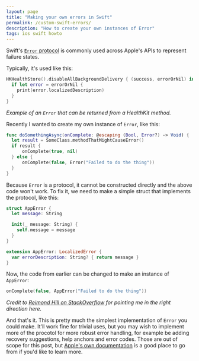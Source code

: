 ```yaml
---
layout: page
title: "Making your own errors in Swift"
permalink: /custom-swift-errors/
description: "How to create your own instances of Error"
tags: ios swift howto
---
```


Swift's [`Error` protocol](https://developer.apple.com/documentation/swift/error) is commonly used across Apple's APIs to represent failure states.

Typically, it's used like this:
```swift
HKHealthStore().disableAllBackgroundDelivery { (success, errorOrNil) in
  if let error = errorOrNil {
    print(error.localizedDescription)
  }
}
```
_Example of an `Error` that can be returned from a HealthKit method._

Recently I wanted to create my own instance of `Error`, like this:
```swift
func doSomethingAsync(onComplete: @escaping (Bool, Error?) -> Void) {
  let result = SomeClass.methodThatMightCauseError()
  if result {
      onComplete(true, nil)
  } else {
      onComplete(false, Error("Failed to do the thing"))
  }
}
```

Because `Error` is a protocol, it cannot be constructed directly and the above code won't work. To fix it, we need to make a simple struct that implements the protocol, like this:

```swift
struct AppError {
  let message: String

  init(_ message: String) {
    self.message = message
  }
}

extension AppError: LocalizedError {
  var errorDescription: String? { return message }
}
```

Now, the code from earlier can be changed to make an instance of `AppError`:

```swift
onComplete(false, AppError("Failed to do the thing"))
```
_Credit to [Reimond Hill on StackOverflow](https://stackoverflow.com/a/62770968/1011161) for pointing me in the right direction here._

And that's it. This is pretty much the simplest implementation of `Error` you could make. It'll work fine for trivial uses, but you may wish to implement more of the procotol for more robust error handling, for example be adding recovery suggestions, help anchors and error codes. Those are out of scope for this post, but [Apple's own documentation](https://developer.apple.com/documentation/swift/error) is a good place to go from if you'd like to learn more.